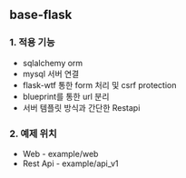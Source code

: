 ## base-flask

### 1. 적용 기능
- sqlalchemy orm
- mysql 서버 연결
- flask-wtf 통한 form 처리 및 csrf protection
- blueprint를 통한 url 분리 
- 서버 템플릿 방식과 간단한 Restapi

### 2. 예제 위치

- Web - example/web
- Rest Api - example/api_v1
